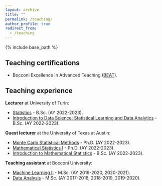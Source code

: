 ```yaml
---
layout: archive
title: ""
permalink: /teaching/
author_profile: true
redirect_from:
  - /teaching
---
```


{% include base_path %}
## Teaching certifications
* Bocconi Excellence In Advanced Teaching ([BEAT](https://bestr.it/project/show/114?ln=en)).

## Teaching experience

**Lecturer** at University of Turin:
* [Statistics](https://www.ecocomm.unito.it/do/corsi.pl/Show?_id=5nf6) - B.Sc. (AY 2022-2023).
* [Introduction to Data Science: Statistical Learning and Data Analytics](https://www.ecocomm.unito.it/do/corsi.pl/Show?_id=qtu2) - B.Sc. (AY 2022-2023).

**Guest lecturer** at the University of Texas at Austin:
* [Monte Carlo Statistical Methods](https://stat.utexas.edu/academics/phd-statistics) - Ph.D. (AY 2022-2023).
* [Mathematical Statistics I](https://stat.utexas.edu/academics/phd-statistics) - Ph.D. (AY 2022-2023).
* [Introduction to Mathematical Statistics](https://catalog.utexas.edu/general-information/coursesatoz/m/) - B.Sc. (AY 2022-2023).

**Teaching assistant** at Bocconi University:
* [Machine Learning II](http://didattica.unibocconi.eu/ts/tsn_anteprima.php?cod_ins=20605&anno=2020&IdPag=6203) - M.Sc. (AY 2019-2020, 2020-2021).
* [Data Analysis](http://didattica.unibocconi.it/ts/tsn_anteprima.php?cod_ins=20179&anno=2020&IdPag=6203) - M.Sc. (AY 2017-2018, 2018-2019, 2019-2020).
